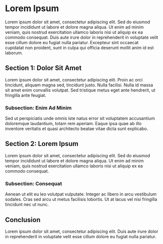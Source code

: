 # Lorem Ipsum

Lorem ipsum dolor sit amet, consectetur adipiscing elit. Sed do eiusmod tempor incididunt ut labore et dolore magna aliqua. Ut enim ad minim veniam, quis nostrud exercitation ullamco laboris nisi ut aliquip ex ea commodo consequat. Duis aute irure dolor in reprehenderit in voluptate velit esse cillum dolore eu fugiat nulla pariatur. Excepteur sint occaecat cupidatat non proident, sunt in culpa qui officia deserunt mollit anim id est laborum.

## Section 1: Dolor Sit Amet

Lorem ipsum dolor sit amet, consectetur adipiscing elit. Proin ac orci tincidunt, aliquam magna sed, tincidunt justo. Nulla facilisi. Nulla id massa sit amet enim convallis volutpat. Sed tristique metus eget ante hendrerit, ut fringilla ante feugiat.

### Subsection: Enim Ad Minim

Sed ut perspiciatis unde omnis iste natus error sit voluptatem accusantium doloremque laudantium, totam rem aperiam. Eaque ipsa quae ab illo inventore veritatis et quasi architecto beatae vitae dicta sunt explicabo.

## Section 2: Lorem Ipsum

Lorem ipsum dolor sit amet, consectetur adipiscing elit. Sed do eiusmod tempor incididunt ut labore et dolore magna aliqua. Ut enim ad minim veniam, quis nostrud exercitation ullamco laboris nisi ut aliquip ex ea commodo consequat.

### Subsection: Consequat

Aenean ut elit eu leo volutpat vulputate. Integer ac libero in arcu vestibulum sodales. Cras sed arcu ut metus facilisis lobortis. Ut at lacus vel nisi fringilla tincidunt nec ut nunc. 

## Conclusion

Lorem ipsum dolor sit amet, consectetur adipiscing elit. Duis aute irure dolor in reprehenderit in voluptate velit esse cillum dolore eu fugiat nulla pariatur.
